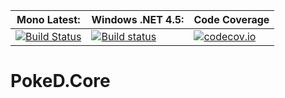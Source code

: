 | Mono Latest: | Windows .NET 4.5: | Code Coverage |
|--------------|-------------------|---------------|
| [![Build Status](https://travis-ci.org/PokeD/PokeD.Core.svg)](https://travis-ci.org/PokeD/PokeD.Core) | [![Build status](https://ci.appveyor.com/api/projects/status/ikx8d1u7qv7mdgml?svg=true)](https://ci.appveyor.com/project/Aragas/poked-core) | [![codecov.io](https://codecov.io/github/PokeD/PokeD.Core/coverage.svg?branch=master)](https://codecov.io/github/PokeD/PokeD.Core?branch=master) |

# PokeD.Core 
